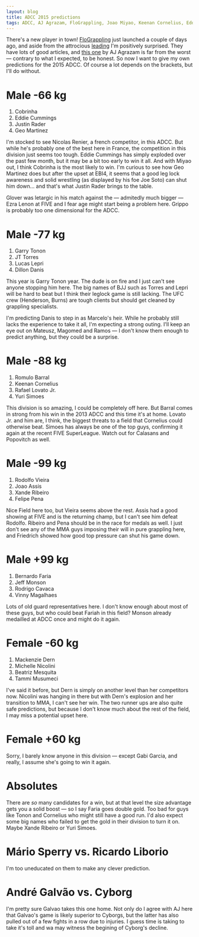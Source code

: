 ```yaml
---
layout: blog
title: ADCC 2015 predictions
tags: ADCC, AJ Agrazam, FloGrappling, Joao Miyao, Keenan Cornelius, Eddie Cummings, Geo Martinez, Garry Tonon, Dillon Danis, Yuri Simoes, Bernardo Faria, Mackenzie Dern, Andre Galvao, predictions
---
```


There's a new player in town! <a href="http://www.flograppling.com/">FloGrappling</a> just launched a couple of days ago, and aside from the attrocious <a href="https://en.wikipedia.org/wiki/Leading">leading</a> I'm positively surprised. They have lots of good articles, and <a href="http://www.flograppling.com/article/32867-roberto-cyborg-abreu-to-headline-adcc-2015-in-sao-paulo">this one</a> by AJ Agrazam is far from the worst — contrary to what I expected, to be honest.
So now I want to give my own predictions for the 2015 ADCC. Of course a lot depends on the brackets, but I'll do without.

# Male -66 kg

1. Cobrinha
2. Eddie Cummings
3. Justin Rader
4. Geo Martinez

I'm stocked to see Nicolas Renier, a french competitor, in this ADCC. But while he's probably one of the best here in France, the competition in this division just seems too tough. Eddie Cummings has simply exploded over the past few month, but it may be a bit too early to win it all. And with Miyao out, I think Cobrinha is the most likely to win. I'm curious to see how Geo Martinez does but after the upset at EBI4, it seems that a good leg lock awareness and solid wrestling (as displayed by his foe Joe Soto) can shut him down… and that's what Justin Rader brings to the table.

Glover was letargic in his match against the — admitedly much bigger — Ezra Lenon at FIVE and I fear age might start being a problem here. Grippo is probably too one dimensional for the ADCC.

# Male -77 kg

1. Garry Tonon
2. JT Torres
3. Lucas Lepri
4. Dillon Danis

This year is Garry Tonon year. The dude is on fire and I just can't see anyone stopping him here. The big names of BJJ such as Torres and Lepri will be hard to beat but I think their leglock game is still lacking. The UFC crew (Henderson, Burns) are tough clients but should get cleaned by grappling specialists.

I'm predicting Danis to step in as Marcelo's heir. While he probably still lacks the experience to take it all, I'm expecting a strong outing. I'll keep an eye out on Mateusz, Magomed and Ramos — I don't know them enough to predict anything, but they could be a surprise.

# Male -88 kg

1. Romulo Barral
2. Keenan Cornelius
3. Rafael Lovato Jr.
4. Yuri Simoes

This division is so amazing, I could be completely off here. But Barral comes in strong from his win in the 2013 ADCC and this time it's at home. Lovato Jr. and him are, I think, the biggest threats to a field that Cornelius could otherwise beat. Simoes has always be one of the top guys, confirming it again at the recent FIVE SuperLeague. Watch out for Calasans and Popovitch as well.

# Male -99 kg

1. Rodolfo Vieira
2. Joao Assis
3. Xande Ribeiro
4. Felipe Pena

Nice Field here too, but Vieira seems above the rest. Assis had a good showing at FIVE and is the returning champ, but I can't see him defeat Rodolfo. Ribeiro and Pena should be in the race for medals as well. I just don't see any of the MMA guys imposing their will in pure grappling here, and Friedrich showed how good top pressure can shut his game down.

# Male +99 kg

1. Bernardo Faria
2. Jeff Monson
3. Rodrigo Cavaca
4. Vinny Magalhaes

Lots of old guard representatives here. I don't know enough about most of these guys, but who could beat Fariah in this field? Monson already medailled at ADCC once and might do it again.

# Female -60 kg

1. Mackenzie Dern
2. Michelle Nicolini
3. Beatriz Mesquita
4. Tammi Musumeci

I've said it before, but Dern is simply on another level than her competitors now. Nicolini was hanging in there but with Dern's explosion and her transition to MMA, I can't see her win. The two runner ups are also quite safe predictions, but because I don't know much about the rest of the field, I may miss a potential upset here.

# Female +60 kg

Sorry, I barely know anyone in this division — except Gabi Garcia, and really, I assume she's going to win it again.

# Absolutes

There are *so* many candidates for a win, but at that level the size advantage gets you a solid boost — so I say Faria goes double gold. Too bad for guys like Tonon and Cornelius who might still have a good run. I'd also expect some big names who failed to get the gold in their division to turn it on. Maybe Xande Ribeiro or Yuri Simoes.

# Mário Sperry vs. Ricardo Liborio

I'm too uneducated on them to make any clever prediction.

# André Galvão vs. Cyborg

I'm pretty sure Galvao takes this one home. Not only do I agree with AJ here that Galvao's game is likely superior to Cyborgs, but the latter has also pulled out of a few fights in a row due to injuries. I guess time is taking to take it's toll and wa may witness the begining of Cyborg's decline.